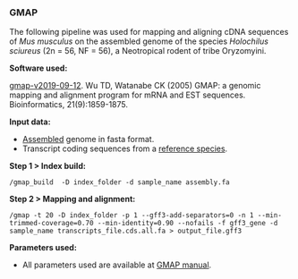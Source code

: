 ### GMAP

The following pipeline was used for mapping and aligning cDNA sequences of *Mus musculus* on the assembled genome of the species *Holochilus sciureus* (2n = 56, NF = 56), a Neotropical rodent of tribe Oryzomyini.

**Software used:**

[gmap-v2019-09-12](http://research-pub.gene.com/gmap/). Wu TD, Watanabe CK (2005) GMAP: a genomic mapping and alignment program for mRNA and EST sequences. Bioinformatics, 21(9):1859-1875.

**Input data:**

- [Assembled](https://github.com/MoreiraCN/Assembling_Illumina_sequences) genome in fasta format.
- Transcript coding sequences from a [reference species](http://ftp.ensembl.org/pub/release-104/fasta/mus_musculus/cds/).

**Step 1 > Index build:**

`/gmap_build  -D index_folder -d sample_name assembly.fa`

**Step 2 > Mapping and alignment:**

`/gmap -t 20 -D index_folder -p 1 --gff3-add-separators=0 -n 1 --min-trimmed-coverage=0.70 --min-identity=0.90 --nofails -f gff3_gene -d sample_name transcripts_file.cds.all.fa > output_file.gff3`

**Parameters used:**

- All parameters used are available at [GMAP manual](http://research-pub.gene.com/gmap/src/README).
